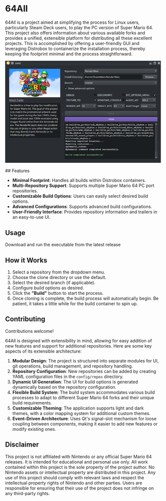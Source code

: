 # 64All

64All is a project aimed at simplifying the process for Linux users, particularly Steam Deck users, to play the PC
version of Super Mario 64. This project also offers information about various available forks and provides a unified,
extensible platform for distributing all these excellent projects. This is accomplished by offering a user-friendly GUI
and leveraging Distrobox to containerize the installation process, thereby keeping the footprint minimal and the process
straightforward.

<p align="center">
  <img src="config/images/preview.png">
</p>
## Features

- **Minimal Footprint**: Handles all builds within Distrobox containers.
- **Multi-Repository Support**: Supports multiple Super Mario 64 PC port repositories.
- **Customizable Build Options**: Users can easily select desired build options.
- **Advanced Configurations**: Supports advanced build configurations.
- **User-Friendly Interface**: Provides repository information and trailers in an easy-to-use UI.

## Usage

Download and run the executable from the latest release

## How it Works

1. Select a repository from the dropdown menu.
2. Choose the clone directory or use the default.
3. Select the desired branch (if applicable).
4. Configure build options as desired.
5. Click the **"Build"** button to start the process.
6. Once cloning is complete, the build process will automatically begin. Be patient, it takes a little while for the
   build container to spin up.

## Contributing

Contributions welcome!

64All is designed with extensibility in mind, allowing for easy addition of new features and support for additional
repositories. Here are some key aspects of its extensible architecture:

1. **Modular Design**: The project is structured into separate modules for UI, git operations, build management, and
   repository handling.
2. **Repository Configuration**: New repositories can be added by creating YAML configuration files in the
   `config/repos` directory.
3. **Dynamic UI Generation**: The UI for build options is generated dynamically based on the repository configuration.
4. **Flexible Build System**: The build system accommodates various build processes to adapt to different Super Mario 64
   forks and their unique build requirements.
5. **Customizable Theming**: The application supports light and dark themes, with a color mapping system for additional
   custom themes.
6. **Event-Driven Architecture**: Uses Qt's signal-slot mechanism for loose coupling between components, making it
   easier to add new features or modify existing ones.

## Disclaimer

This project is not affiliated with Nintendo or any official Super Mario 64 releases. It is intended for educational and
personal use only. All work contained within this project is the sole property of the project author. No Nintendo assets
or intellectual property are distributed in this project. Any use of this project should comply with relevant laws and
respect the intellectual property rights of Nintendo and other parties. Users are responsible for ensuring that their
use of the project does not infringe on any third-party rights.